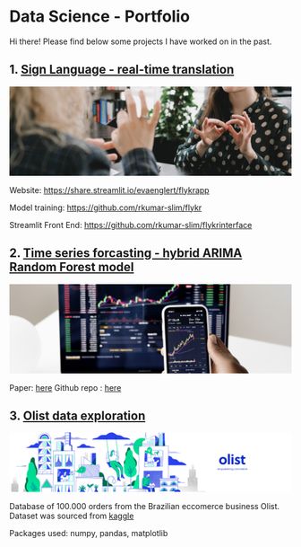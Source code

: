 # Data Science - Portfolio
Hi there! Please find below some projects I have worked on in the past. 


## 1. [Sign Language - real-time translation](https://share.streamlit.io/evaenglert/flykrapp)
![Image](https://raw.githubusercontent.com/evaenglert/DataScience_Portfolio/main/SignLanguage2.png)

Website: https://share.streamlit.io/evaenglert/flykrapp 

Model training: https://github.com/rkumar-slim/flykr 

Streamlit Front End: https://github.com/rkumar-slim/flykrinterface

## 2. [Time series forcasting - hybrid ARIMA Random Forest model](https://github.com/evaenglert/RandomForestHybridModel)
![Image](https://raw.githubusercontent.com/evaenglert/DataScience_Portfolio/main/TimeSeriesForecasting.png)

Paper: [here](https://github.com/evaenglert/RandomForestHybridModel/blob/master/Time_series_forecasting_using_a_hybrid_ARIMA_and_Random_Forest_Model%20(1).pdf)
Github repo : [here](https://github.com/evaenglert/RandomForestHybridModel)


## 3. [Olist data exploration](https://github.com/evaenglert/data-exploration-olist)
![Image](https://raw.githubusercontent.com/evaenglert/DataScience_Portfolio/main/dataset-cover.png)

Database of 100.000 orders from the Brazilian eccomerce business Olist. Dataset was sourced from [kaggle](https://www.kaggle.com/olistbr/brazilian-ecommerce)

Packages used: numpy, pandas, matplotlib




